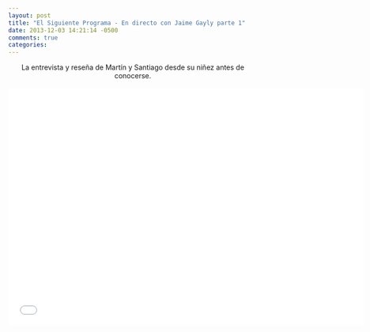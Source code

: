 ```yaml
---
layout: post
title: "El Siguiente Programa - En directo con Jaime Gayly parte 1"
date: 2013-12-03 14:21:14 -0500
comments: true
categories: 
---
```

<div align="center">
La entrevista y reseña de Martín y Santiago desde su niñez antes de conocerse.
<br></br>
<iframe width="720" height="480" src="//www.youtube.com/embed/ZdT6upVaHf8" frameborder="0" allowfullscreen></iframe>
</div>